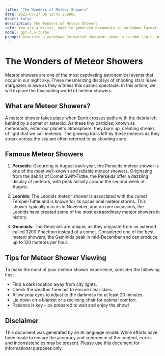 ```yaml
---
title: 'The Wonders of Meteor Showers'
date: 2023-07-27 06:19:45.239986
draft: false
description: The Wonders of Meteor Showers
role: You are a writer, made to generate documents in markdown format. It is very important that all of the documents you generate are in valid markdown format.
model: gpt-3.5-turbo
prompt: Generate a markdown formatted document about a random topic. At the bottom, include a disclaimer explaining that the document was generated by you. The first line of the document should be the title. Make sure that the entire document is in proper markdown format, using a mix of various tags to make the document visually appealing.
---
```


# The Wonders of Meteor Showers

Meteor showers are one of the most captivating astronomical events that occur in our night sky. These mesmerizing displays of shooting stars leave stargazers in awe as they witness this cosmic spectacle. In this article, we will explore the fascinating world of meteor showers.

## What are Meteor Showers?

A meteor shower takes place when Earth crosses paths with the debris left behind by a comet or asteroid. As these tiny particles, known as meteoroids, enter our planet's atmosphere, they burn up, creating streaks of light that we call meteors. The glowing trails left by these meteors as they streak across the sky are often referred to as shooting stars.

## Famous Meteor Showers

1. **Perseids**: Occurring in August each year, the Perseids meteor shower is one of the most well-known and reliable meteor showers. Originating from the debris of Comet Swift-Tuttle, the Perseids offer a dazzling display of meteors, with peak activity around the second week of August.

2. **Leonids**: The Leonids meteor shower is associated with the comet Tempel-Tuttle and is known for its occasional meteor storms. This shower typically occurs in November, and on rare occasions, the Leonids have created some of the most extraordinary meteor showers in history.

3. **Geminids**: The Geminids are unique, as they originate from an asteroid called 3200 Phaethon instead of a comet. Considered one of the best meteor showers, the Geminids peak in mid-December and can produce up to 120 meteors per hour.

## Tips for Meteor Shower Viewing

To make the most of your meteor shower experience, consider the following tips:

- Find a dark location away from city lights.
- Check the weather forecast to ensure clear skies.
- Allow your eyes to adjust to the darkness for at least 20 minutes.
- Lie down on a blanket or a reclining chair for optimal comfort.
- Patience is key – be prepared to wait and enjoy the show!

## Disclaimer

This document was generated by an AI language model. While efforts have been made to ensure the accuracy and coherence of the content, errors and inconsistencies may be present. Please use this document for informational purposes only.